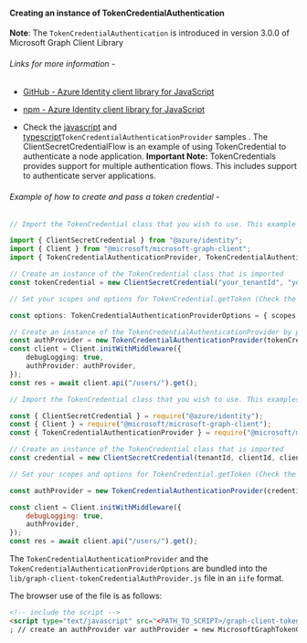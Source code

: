 #### Creating an instance of TokenCredentialAuthentication

**Note**: The `TokenCredentialAuthentication` is introduced in version 3.0.0 of Microsoft Graph Client Library

###### Links for more information -

-   [GitHub - Azure Identity client library for JavaScript ](https://github.com/Azure/azure-sdk-for-js/blob/master/sdk/identity/identity/README.md)

-   [npm - Azure Identity client library for JavaScript](https://www.npmjs.com/package/@azure/identity)

-   Check the [javascript](../samples/javascript/clientInitialization/tokenCredentialAuthenticationProvider/index.js) and [typescript](../samples/typescript/clientInitialization/tokenCredentialAuthenticationProvider/index.ts)`TokenCredentialAuthenticationProvider` samples . The ClientSecretCredentialFlow is an example of using TokenCredential to authenticate a node application. **Important Note:** TokenCredentials provides support for multiple authentication flows. This includes support to authenticate server applications.

###### Example of how to create and pass a token credential -

```typescript
// Import the TokenCredential class that you wish to use. This example uses a Client SecretCredential

import { ClientSecretCredential } from "@azure/identity";
import { Client } from "@microsoft/microsoft-graph-client";
import { TokenCredentialAuthenticationProvider, TokenCredentialAuthenticationProviderOptions } from "@microsoft/microsoft-graph-client/authProviders/azureTokenCredentials";

// Create an instance of the TokenCredential class that is imported
const tokenCredential = new ClientSecretCredential("your_tenantId", "your_clientId", "your_clientSecret");

// Set your scopes and options for TokenCredential.getToken (Check the ` interface GetTokenOptions` in (TokenCredential Implementation)[https://github.com/Azure/azure-sdk-for-js/blob/master/sdk/core/core-auth/src/tokenCredential.ts])

const options: TokenCredentialAuthenticationProviderOptions = { scopes: [scopes], getTokenOptions };

// Create an instance of the TokenCredentialAuthenticationProvider by passing the tokenCredential instance and options to the constructor
const authProvider = new TokenCredentialAuthenticationProvider(tokenCredential, options);
const client = Client.initWithMiddleware({
	debugLogging: true,
	authProvider: authProvider,
});
const res = await client.api("/users/").get();
```

```javascript
// Import the TokenCredential class that you wish to use. This examples uses a ClientSecretCredential

const { ClientSecretCredential } = require("@azure/identity");
const { Client } = require("@microsoft/microsoft-graph-client");
const { TokenCredentialAuthenticationProvider } = require("@microsoft/microsoft-graph-client/authProviders/azureTokenCredentials");

// Create an instance of the TokenCredential class that is imported
const credential = new ClientSecretCredential(tenantId, clientId, clientSecret);

// Set your scopes and options for TokenCredential.getToken (Check the ` interface GetTokenOptions` in (TokenCredential Implementation)[https://github.com/Azure/azure-sdk-for-js/blob/master/sdk/core/core-auth/src/tokenCredential.ts])

const authProvider = new TokenCredentialAuthenticationProvider(credential, { scopes: [scopes] });

const client = Client.initWithMiddleware({
	debugLogging: true,
	authProvider,
});
const res = await client.api("/users/").get();
```

The `TokenCredentialAuthenticationProvider` and the `TokenCredentialAuthenticationProviderOptions` are bundled into the `lib/graph-client-tokenCredentialAuthProvider.js` file in an `iife` format.

The browser use of the file is as follows:

```html
<!-- include the script -->
<script type="text/javascript" src="<PATH_TO_SCRIPT>/graph-client-tokenCredentialAuthProvider.js"></script>
; // create an authProvider var authProvider = new MicrosoftGraphTokenCredentialAuthProvider.TokenCredentialAuthenticationProvider(tokenCred, { scopes: scopes }); client = MicrosoftGraph.Client.initWithMiddleware({ authProvider: authProvider, });
```
